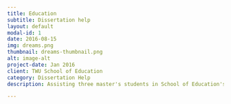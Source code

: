 ```yaml
---
title: Education
subtitle: Dissertation help
layout: default
modal-id: 1
date: 2016-08-15
img: dreams.png
thumbnail: dreams-thumbnail.png
alt: image-alt
project-date: Jan 2016
client: TWU School of Education
category: Dissertation Help
description: Assisting three master's students in School of Education's new MAES-SPED program.

---
```

